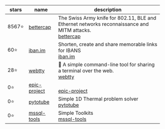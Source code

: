 | stars | name | description |
| - | - | - |
 8567⭐ | [bettercap](bettercap/bettercap) | The Swiss Army knife for 802.11, BLE and Ethernet networks reconnaissance and MITM attacks.<br>[bettercap](https://www.bettercap.org/)
 60⭐ | [iban.im](monocash/iban.im) | Shorten, create and share memorable links for IBANS<br>[iban.im](https://iban.im)
 28⭐ | [webtty](nickvdyck/webtty) | <g-emoji class="g-emoji" alias="electric_plug" fallback-src="https://github.githubassets.com/images/icons/emoji/unicode/1f50c.png">🔌</g-emoji> A simple command-line tool for sharing a terminal over the web.<br>[webtty]()
 0⭐ | [epic-project](MehmetBaz/epic-project) | <br>[epic-project](None)
 0⭐ | [pytotube](guneysus-archieve/pytotube) | Simple 1D Thermal problem solver<br>[pytotube]()
 0⭐ | [mssql-tools](guneysus-archieve/mssql-tools) | Simple Toolkits<br>[mssql-tools](None)